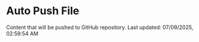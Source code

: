 # Auto Push File

Content that will be pushed to GitHub repository.
Last updated: 07/09/2025, 02:59:54 AM